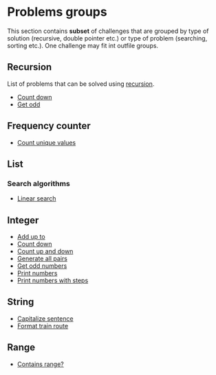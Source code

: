 # Problems groups

This section contains **subset** of challenges that are grouped by type of solution (recursive, double pointer etc.) or
type of problem (searching, sorting etc.). One challenge may fit int outfile groups.

## Recursion

List of problems that can be solved using [recursion](https://en.wikipedia.org/wiki/Recursion_(computer_science)).

- [Count down](../spec/integer/countdown/README.md)
- [Get odd](../spec/integer/filter_odd/README.md)

## Frequency counter

- [Count unique values](../spec/list/count_unique_values/README.md)

## List

### Search algorithms

- [Linear search](../spec/list/search/linear_search/README.md)

## Integer

- [Add up to](../spec/integer/add_upto/README.md)
- [Count down](../spec/integer/countdown/README.md)
- [Count up and down](../spec/integer/count_up_then_down/README.md)
- [Generate all pairs](../spec/integer/generate_all_pairs/README.md)
- [Get odd numbers](../spec/integer/filter_odd/README.md)
- [Print numbers](../spec/integer/print_numbers/basic/README.md)
- [Print numbers with steps](../spec/integer/print_numbers/steps/README.md)

## String

- [Capitalize sentence](../spec/string/capitalize_sentence/README.md)
- [Format train route](../spec/list/format_train_route/README.md)

## Range

- [Contains range?](../spec/range/contains_range/README.md)
